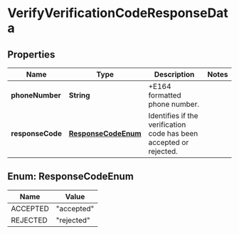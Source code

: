 

# VerifyVerificationCodeResponseData

## Properties

Name | Type | Description | Notes
------------ | ------------- | ------------- | -------------
**phoneNumber** | **String** | +E164 formatted phone number. | 
**responseCode** | [**ResponseCodeEnum**](#ResponseCodeEnum) | Identifies if the verification code has been accepted or rejected. | 



## Enum: ResponseCodeEnum

Name | Value
---- | -----
ACCEPTED | &quot;accepted&quot;
REJECTED | &quot;rejected&quot;




